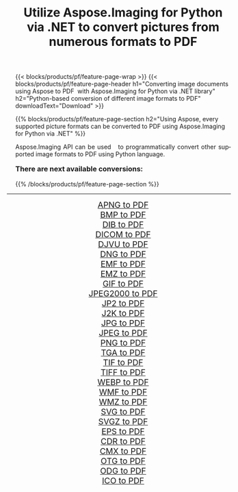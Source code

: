 ﻿---
title: Utilize Aspose.Imaging for Python via .NET to convert pictures from numerous formats to PDF 
weight: 3920
url: /python-net/conversion/to/pdf/ 
lang: en
langdirlevel: 2
locales: zh-hans,ja,it,ru,de,es,fr,nl,id,lt,pl,pt,vi,tr,ko,zh-hant,ar,hi,th,sv,cs,uk,he
description: You can use Aspose.Imaging for Python via .NET library to convert from a variety of formats to PDF
---

{{< blocks/products/pf/feature-page-wrap >}}
{{< blocks/products/pf/feature-page-header h1="Converting image documents using Aspose to PDF  with Aspose.Imaging for Python via .NET library" h2="Python-based conversion of different image formats to PDF" downloadText="Download" >}}


{{% blocks/products/pf/feature-page-section  h2="Using Aspose, every supported picture formats can be converted to PDF using Aspose.Imaging for Python via .NET" %}}
<p align=justify>Aspose.Imaging API can be used   to programmatically convert other supported image formats to PDF using Python language.</p>
<h3 style="margin-top:16px;">
There are next available conversions:
</h3>
{{% /blocks/products/pf/feature-page-section %}}
<div class="container-fluid productfamilypage bg-gray">
    <div class="convertypes bg-gray agp-content section">
        <div class="container">
		<hr style="margin-left:-20px;"/>
		<div class="row other-converters" style="gap: 10px;font-size: 19px;text-align:center;">
		    <div class='col-md-3 other-converter remove-lp remove-rp'><a href="/imaging/python-net/conversion/apng-to-pdf/" style="padding:15px;">APNG to PDF</a></div>
<div class='col-md-3 other-converter remove-lp remove-rp'><a href="/imaging/python-net/conversion/bmp-to-pdf/" style="padding:15px;">BMP to PDF</a></div>
<div class='col-md-3 other-converter remove-lp remove-rp'><a href="/imaging/python-net/conversion/dib-to-pdf/" style="padding:15px;">DIB to PDF</a></div>
<div class='col-md-3 other-converter remove-lp remove-rp'><a href="/imaging/python-net/conversion/dicom-to-pdf/" style="padding:15px;">DICOM to PDF</a></div>
<div class='col-md-3 other-converter remove-lp remove-rp'><a href="/imaging/python-net/conversion/djvu-to-pdf/" style="padding:15px;">DJVU to PDF</a></div>
<div class='col-md-3 other-converter remove-lp remove-rp'><a href="/imaging/python-net/conversion/dng-to-pdf/" style="padding:15px;">DNG to PDF</a></div>
<div class='col-md-3 other-converter remove-lp remove-rp'><a href="/imaging/python-net/conversion/emf-to-pdf/" style="padding:15px;">EMF to PDF</a></div>
<div class='col-md-3 other-converter remove-lp remove-rp'><a href="/imaging/python-net/conversion/emz-to-pdf/" style="padding:15px;">EMZ to PDF</a></div>
<div class='col-md-3 other-converter remove-lp remove-rp'><a href="/imaging/python-net/conversion/gif-to-pdf/" style="padding:15px;">GIF to PDF</a></div>
<div class='col-md-3 other-converter remove-lp remove-rp'><a href="/imaging/python-net/conversion/jpeg2000-to-pdf/" style="padding:15px;">JPEG2000 to PDF</a></div>
<div class='col-md-3 other-converter remove-lp remove-rp'><a href="/imaging/python-net/conversion/jp2-to-pdf/" style="padding:15px;">JP2 to PDF</a></div>
<div class='col-md-3 other-converter remove-lp remove-rp'><a href="/imaging/python-net/conversion/j2k-to-pdf/" style="padding:15px;">J2K to PDF</a></div>
<div class='col-md-3 other-converter remove-lp remove-rp'><a href="/imaging/python-net/conversion/jpg-to-pdf/" style="padding:15px;">JPG to PDF</a></div>
<div class='col-md-3 other-converter remove-lp remove-rp'><a href="/imaging/python-net/conversion/jpeg-to-pdf/" style="padding:15px;">JPEG to PDF</a></div>
<div class='col-md-3 other-converter remove-lp remove-rp'><a href="/imaging/python-net/conversion/png-to-pdf/" style="padding:15px;">PNG to PDF</a></div>
<div class='col-md-3 other-converter remove-lp remove-rp'><a href="/imaging/python-net/conversion/tga-to-pdf/" style="padding:15px;">TGA to PDF</a></div>
<div class='col-md-3 other-converter remove-lp remove-rp'><a href="/imaging/python-net/conversion/tif-to-pdf/" style="padding:15px;">TIF to PDF</a></div>
<div class='col-md-3 other-converter remove-lp remove-rp'><a href="/imaging/python-net/conversion/tiff-to-pdf/" style="padding:15px;">TIFF to PDF</a></div>
<div class='col-md-3 other-converter remove-lp remove-rp'><a href="/imaging/python-net/conversion/webp-to-pdf/" style="padding:15px;">WEBP to PDF</a></div>
<div class='col-md-3 other-converter remove-lp remove-rp'><a href="/imaging/python-net/conversion/wmf-to-pdf/" style="padding:15px;">WMF to PDF</a></div>
<div class='col-md-3 other-converter remove-lp remove-rp'><a href="/imaging/python-net/conversion/wmz-to-pdf/" style="padding:15px;">WMZ to PDF</a></div>
<div class='col-md-3 other-converter remove-lp remove-rp'><a href="/imaging/python-net/conversion/svg-to-pdf/" style="padding:15px;">SVG to PDF</a></div>
<div class='col-md-3 other-converter remove-lp remove-rp'><a href="/imaging/python-net/conversion/svgz-to-pdf/" style="padding:15px;">SVGZ to PDF</a></div>
<div class='col-md-3 other-converter remove-lp remove-rp'><a href="/imaging/python-net/conversion/eps-to-pdf/" style="padding:15px;">EPS to PDF</a></div>
<div class='col-md-3 other-converter remove-lp remove-rp'><a href="/imaging/python-net/conversion/cdr-to-pdf/" style="padding:15px;">CDR to PDF</a></div>
<div class='col-md-3 other-converter remove-lp remove-rp'><a href="/imaging/python-net/conversion/cmx-to-pdf/" style="padding:15px;">CMX to PDF</a></div>
<div class='col-md-3 other-converter remove-lp remove-rp'><a href="/imaging/python-net/conversion/otg-to-pdf/" style="padding:15px;">OTG to PDF</a></div>
<div class='col-md-3 other-converter remove-lp remove-rp'><a href="/imaging/python-net/conversion/odg-to-pdf/" style="padding:15px;">ODG to PDF</a></div>
<div class='col-md-3 other-converter remove-lp remove-rp'><a href="/imaging/python-net/conversion/ico-to-pdf/" style="padding:15px;">ICO to PDF</a></div>
                </div>
        </div>
    </div>
</div>
<br/>


